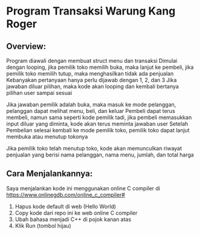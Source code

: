 # Program Transaksi Warung Kang Roger

## Overview:
Program diawali dengan membuat struct menu dan transaksi
Dimulai dengan looping, jika pemilik toko memilih buka, maka lanjut ke pembeli, jika pemilik toko memilih tutup, maka menghasilkan tidak ada penjualan
Kebanyakan pertanyaan hanya perlu dijawab dengan 1, 2, dan 3
Jika jawaban diluar pilihan, maka kode akan looping dan kembali bertanya pilihan user sampai sesuai

Jika jawaban pemilik adalah buka, maka masuk ke mode pelanggan, pelanggan dapat melihat menu, beli, dan keluar
Pembeli dapat terus membeli, namun sama seperti kode pemilik tadi, jika pembeli memasukkan input diluar yang diminta, kode akan terus meminta jawaban user
Setelah Pembelian selesai kembali ke mode pemilik toko, pemilik toko dapat lanjut membuka atau menutup tokonya

Jika pemilik toko telah menutup toko, kode akan memunculkan riwayat penjualan yang berisi nama pelanggan, nama menu, jumlah, dan total harga

## Cara Menjalankannya:
Saya menjalankan kode ini menggunakan online C compiler di https://www.onlinegdb.com/online_c_compiler#
1. Hapus kode default di web (Hello World)
2. Copy kode dari repo ini ke web online C compiler
3. Ubah bahasa menjadi C++ di pojok kanan atas
4. Klik Run (tombol hijau)
